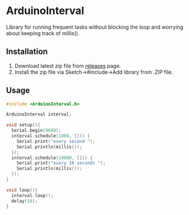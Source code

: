 # ArduinoInterval

Library for running frequent tasks without blocking the loop and worrying about keeping track of millis().

## Installation

1. Download latest zip file from [releases](https://github.com/JMax45/arduino-interval/releases) page.
2. Install the zip file via Sketch->#include->Add library from .ZIP file.

## Usage

```cpp
#include <ArduinoInterval.h>

ArduinoInterval interval;

void setup(){
  Serial.begin(9600);
  interval.schedule(1000, []() {
    Serial.print("every second ");
    Serial.println(millis());
  });
  interval.schedule(10000, []() {
    Serial.print("every 10 seconds ");
    Serial.println(millis());
  });
}

void loop(){
  interval.loop();
  delay(10);
}
```
